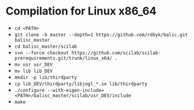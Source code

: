 # Compilation for Linux x86_64
- `cd <PATH>`
- `git clone -b master --depth=1 https://github.com/rdbyk/balic.git balisc_master`
- `cd balisc_master/scilab`
- `svn --force checkout https://github.com/scilab/scilab-prerequirements.git/trunk/linux_x64/ .`
- `mv usr usr_DEV`
- `mv lib lib_DEV`
- `mkdir -p lib/thirdparty`
- `cp lib_DEV/thirdparty/libjogl_*.so lib/thirdparty`
- `./configure --with-eigen-include=<PATH>/balisc_master/scilab/usr_DEV/include`
- `make`
